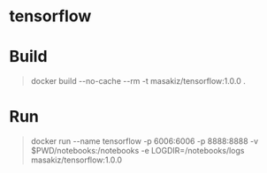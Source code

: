 # tensorflow

# Build
> docker build --no-cache --rm -t masakiz/tensorflow:1.0.0 .

# Run
> docker run --name tensorflow -p 6006:6006 -p 8888:8888 -v $PWD/notebooks:/notebooks -e LOGDIR=/notebooks/logs masakiz/tensorflow:1.0.0
